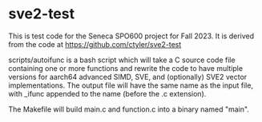 # sve2-test

This is test code for the Seneca SPO600 project for Fall 2023.
It is derived from the code at https://github.com/ctyler/sve2-test

scripts/autoifunc is a bash script which will take a C source code
file containing one or more functions and rewrite the code to have
multiple versions for aarch64 advanced SIMD, SVE, and (optionally)
SVE2 vector implementations. The output file will have the same
name as the input file, with \_ifunc appended to the name 
(before the .c extension).

The Makefile will build main.c and function.c into a binary named
"main".

